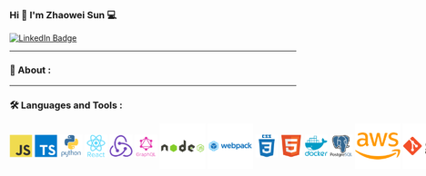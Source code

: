 ### Hi 👋 I'm Zhaowei Sun 💻

<a href="https://www.linkedin.com/in/zhaowei-sun/" target="_blank">
      <img src="https://img.shields.io/badge/LinkedIn-blue?style=for-the-badge&logo=linkedin&logoColor=white" alt="LinkedIn Badge"/>
</a>

---
### 🌱 About :


    
---

### :hammer_and_wrench: Languages and Tools :
<div align="center" style="display: flex; align-items: center;">
  <img align="center" src="https://github.com/devicons/devicon/blob/master/icons/javascript/javascript-original.svg" title="JavaScript" alt="JavaScript" width="40" height="40"/>&nbsp;
  <img align="center" src="https://github.com/devicons/devicon/blob/1119b9f84c0290e0f0b38982099a2bd027a48bf1/icons/typescript/typescript-original.svg" title="TypeScript" alt="TypeScript" width="40" height="40"/>&nbsp;
  <img align="center" src="https://github.com/devicons/devicon/blob/1119b9f84c0290e0f0b38982099a2bd027a48bf1/icons/python/python-original-wordmark.svg" title="Python" alt="Python" width="40" height="40"/>&nbsp;
  <img align="center" src="https://github.com/devicons/devicon/blob/master/icons/react/react-original-wordmark.svg" title="React" alt="React" width="40" height="40"/>&nbsp;
  <img align="center" src="https://github.com/devicons/devicon/blob/master/icons/redux/redux-original.svg" title="Redux" alt="Redux " width="40" height="40"/>&nbsp;
  <img align="center" src="https://github.com/devicons/devicon/blob/master/icons/graphql/graphql-plain-wordmark.svg" title="GraphQL" alt="GraphQL" width="40" height="40"/>&nbsp;
  <img align="center" src="https://github.com/devicons/devicon/blob/master/icons/nodejs/nodejs-original-wordmark.svg" title="NodeJS" alt="NodeJS" width="80" height="80"/>&nbsp;
  <img align="center" src="https://github.com/devicons/devicon/blob/1119b9f84c0290e0f0b38982099a2bd027a48bf1/icons/webpack/webpack-original-wordmark.svg" title="Webpack" alt="Webpack" width="80" height="80"/>&nbsp;
  <img align="center" src="https://github.com/devicons/devicon/blob/master/icons/css3/css3-plain-wordmark.svg"  title="CSS3" alt="CSS" width="40" height="40"/>&nbsp;
  <img align="center" src="https://github.com/devicons/devicon/blob/master/icons/html5/html5-original.svg" title="HTML5" alt="HTML" width="40" height="40"/>&nbsp;
  <img align="center" src="https://github.com/devicons/devicon/blob/master/icons/docker/docker-plain-wordmark.svg" title="Docker" alt="Docker" width="40" height="40"/>&nbsp;
  <img align="center" src="https://github.com/devicons/devicon/blob/1119b9f84c0290e0f0b38982099a2bd027a48bf1/icons/postgresql/postgresql-original-wordmark.svg" title="Postgresql" alt="Postgresql" width="40" height="40"/>&nbsp;
  <img align="center" src="https://github.com/devicons/devicon/blob/master/icons/amazonwebservices/amazonwebservices-plain-wordmark.svg" title="AWS" alt="AWS" width="80" height="80"/>&nbsp;
  <img align="center" src="https://github.com/devicons/devicon/blob/master/icons/git/git-original-wordmark.svg" title="Git" alt="Git" width="80" height="80"/>
  <img align="center" src="https://github.com/devicons/devicon/blob/1119b9f84c0290e0f0b38982099a2bd027a48bf1/icons/electron/electron-original-wordmark.svg" title="Electron" alt="Electron" width="80" height="80"/>
</div>

<!--
**zhaowei-sun/zhaowei-sun** is a ✨ _special_ ✨ repository because its `README.md` (this file) appears on your GitHub profile.

Here are some ideas to get you started:

- 🔭 I’m currently working on ...
- 🌱 I’m currently learning ...
- 👯 I’m looking to collaborate on ...
- 🤔 I’m looking for help with ...
- 💬 Ask me about ...
- 📫 How to reach me: ...
- 😄 Pronouns: ...
- ⚡ Fun fact: ...
-->

